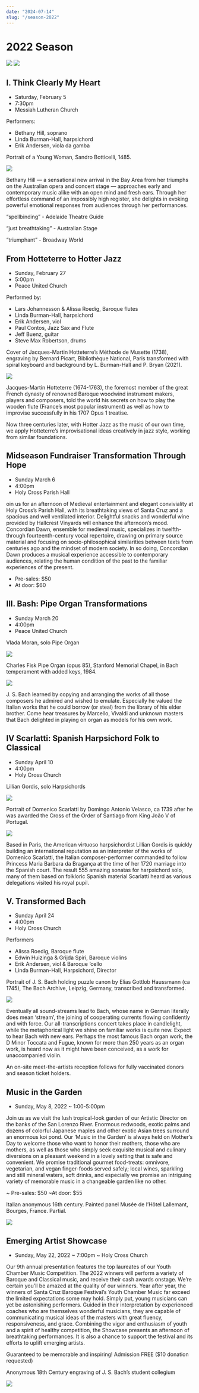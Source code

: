 ```yaml
---
date: "2024-07-14"
slug: "/season-2022"
---
```


# 2022 Season


![](season-2022-img0.png)
![](season-2022-img1.jpg)

## I. Think Clearly My Heart

* Saturday, February 5
* 7:30pm
* Messiah Lutheran Church

Performers:
* Bethany Hill, soprano
* Linda Burman-Hall, harpsichord
* Erik Andersen, viola da gamba

Portrait of a Young Woman, Sandro Botticelli, 1485.

![](season-2022-img2.jpg)


Bethany Hill —  a sensational new arrival in the Bay Area from her triumphs on the Australian opera and concert stage —  approaches early and contemporary music alike with an open mind and fresh ears.  Through her effortless command of an impossibly high register, she delights in evoking powerful emotional responses from audiences through her performances. 

“spellbinding” - Adelaide Theatre Guide

“just breathtaking” - Australian Stage

“triumphant” - Broadway World

## From Hotteterre to Hotter Jazz

* Sunday, February 27
* 5:00pm
* Peace United Church

Performed by:
* Lars Johannesson & Alissa Roedig, Baroque flutes
* Linda Burman-Hall, harpsichord
* Erik Andersen, viol
* Paul Contos, Jazz Sax and Flute
* Jeff Buenz, guitar
* Steve Max Robertson, drums

Cover of Jacques-Martin Hotteterre’s Méthode de Musette (1738), engraving by Bernard Picart, Bibliothèque National, Paris transformed with spiral keyboard and background by L. Burman-Hall and P. Bryan (2021).

![](season-2022-img3.jpg)

Jacques-Martin Hotteterre (1674-1763), the foremost member of the great French dynasty of renowned Baroque woodwind instrument makers, players and composers, told the world his secrets on how to play the wooden flute (France’s most popular instrument) as well as how to improvise successfully in his 1707 Opus 1 treatise.

Now three centuries later, with Hotter Jazz as the music of our own time, we apply Hotteterre’s improvisational ideas creatively in jazz style, working from similar foundations.

## Midseason Fundraiser Transformation Through Hope

* Sunday March 6
* 4:00pm
* Holy Cross Parish Hall

oin us for an afternoon of Medieval entertainment and elegant conviviality at Holy Cross’s Parish Hall, with its breathtaking views of Santa Cruz and a spacious and well ventilated interior. Delightful snacks and wonderful wine provided by Hallcrest Vinyards will enhance the afternoon’s mood. Concordian Dawn, ensemble for medieval music, specializes in twelfth- through fourteenth-century vocal repertoire, drawing on primary source material and focusing on socio-philosophical similarities between texts from centuries ago and the mindset of modern society. In so doing, Concordian Dawn produces a musical experience accessible to contemporary audiences, relating the human condition of the past to the familiar experiences of the present.

* Pre-sales: $50
* At door: $60

## III. Bash: Pipe Organ Transformations

* Sunday March 20
* 4:00pm
* Peace United Church

Vlada Moran, solo Pipe Organ

![](season-2022-img4.jpg)


Charles Fisk Pipe Organ (opus 85), Stanford Memorial Chapel, in Bach temperament with added keys, 1984.

![](season-2022-img5.jpg)

J. S. Bach learned by copying and arranging the works of all those composers he admired and wished to emulate. Especially he valued the Italian works that he could borrow (or steal) from the library of his elder brother. Come hear treasures by Marcello, Vivaldi and unknown masters that Bach delighted in playing on organ as models for his own work.

## IV Scarlatti: Spanish Harpsichord Folk to Classical

* Sunday April 10
* 4:00pm
* Holy Cross Church

Lillian Gordis, solo Harpsichords

![](season-2022-img6.jpg)

Portrait of Domenico Scarlatti by Domingo Antonio Velasco, ca 1739 after he was awarded the Cross of the Order of Santiago from King João V of Portugal.

![](season-2022-img7.jpg)

Based in Paris, the American virtuoso harpsichordist Lillian Gordis is quickly building an international reputation as an interpreter of the works of Domenico Scarlatti, the Italian composer-performer commanded to follow Princess Maria Barbara da Bragança at the time of her 1720 marriage into the Spanish court. The result 555 amazing sonatas for harpsichord solo, many of them based on folkloric Spanish material Scarlatti heard as various delegations visited his royal pupil.

## V. Transformed Bach

* Sunday April 24
* 4:00pm
* Holy Cross Church

Performers
* Alissa Roedig, Baroque flute
* Edwin Huizinga & Grijda Spiri, Baroque violins
* Erik Andersen, viol & Baroque ‘cello
* Linda Burman-Hall, Harpsichord, Director

Portrait of J. S. Bach holding puzzle canon by Elias Gottlob Haussmann (ca 1745), The Bach Archive, Leipzig, Germany, transcribed and transformed.

![](season-2022-img8.jpg)

Eventually all sound-streams lead to Bach, whose name in German literally does mean ‘stream’, the joining of cooperating currents flowing confidently and with force. Our all-transcriptions concert takes place in candlelight, while the metaphorical light we shine on familiar works is quite new. Expect to hear Bach with new ears. Perhaps the most famous Bach organ work, the D Minor Toccata and Fugue, known for more than 250 years as an organ work, is heard now as it might have been conceived, as a work for unaccompanied violin.

An on-site meet-the-artists reception follows for fully vaccinated donors and season ticket holders.

## Music in the Garden

* Sunday, May 8, 2022 ~ 1:00-5:00pm



Join us as we visit the lush tropical-look garden of our Artistic Director on the banks of the San Lorenzo River. Enormous redwoods, exotic palms and dozens of colorful Japanese maples and other exotic Asian trees surround an enormous koi pond. Our ‘Music in the Garden’ is always held on Mother’s Day to welcome those who want to honor their mothers, those who are mothers, as well as those who simply seek exquisite musical and culinary diversions on a pleasant weekend in a lovely setting that is safe and convenient. We promise traditional gourmet food-treats: omnivore, vegetarian, and vegan finger-foods served safely; local wines, sparkling and still mineral waters, soft drinks, and especially we promise an intriguing variety of memorable music in a changeable garden like no other.

~ Pre-sales: $50 ~At door: $55

Italian anonymous 16th century. Painted panel Musée de l’Hôtel Lallemant, Bourges, France. Partial.

![](season-2022-img9.jpg)


## Emerging Artist Showcase

* Sunday, May 22, 2022 ~ 7:00pm ~ Holy Cross Church

Our 9th annual presentation features the top laureates of our Youth Chamber Music Competition. The 2022 winners will perform a variety of Baroque and Classical music, and receive their cash awards onstage. We’re certain you’ll be amazed at the quality of our winners. Year after year, the winners of Santa Cruz Baroque Festival’s Youth Chamber Music far exceed the limited expectations some may hold. Simply put, young musicians can yet be astonishing performers. Guided in their interpretation by experienced coaches who are themselves wonderful musicians, they are capable of communicating musical ideas of the masters with great fluency, responsiveness, and grace. Combining the vigor and enthusiasm of youth and a spirit of healthy competition, the Showcase presents an afternoon of breathtaking performances. It is also a chance to support the festival and its efforts to uplift emerging artists.

Guaranteed to be memorable and inspiring! Admission FREE ($10 donation requested)

Anonymous 18th Century engraving of J. S. Bach’s student collegium


![](season-2022-img10.png)